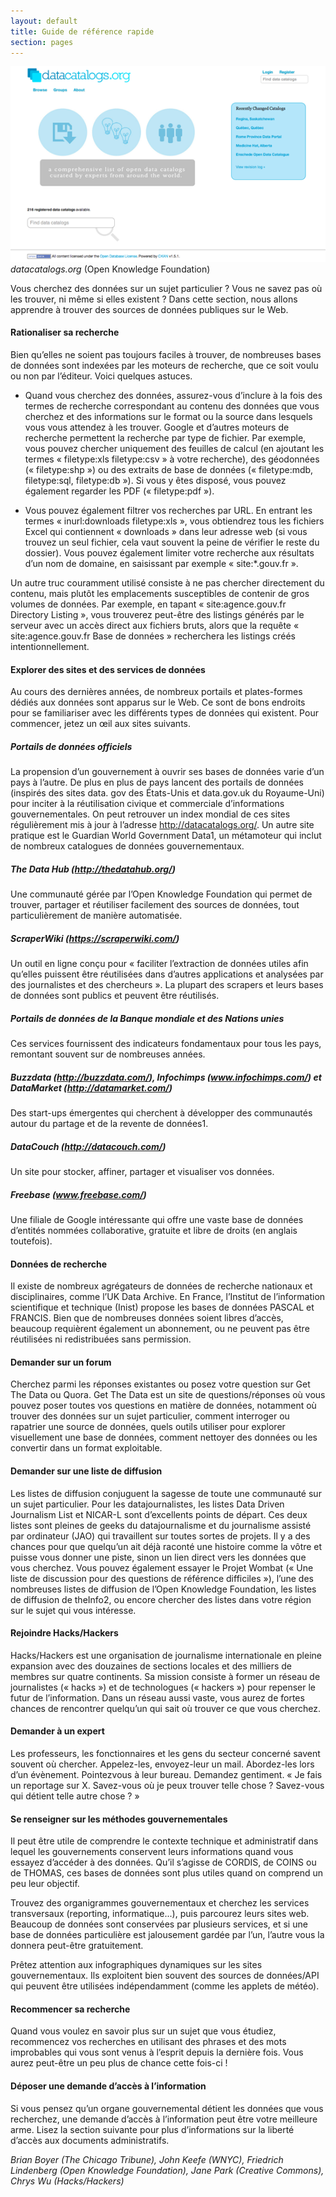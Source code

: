 ```yaml
---
layout: default
title: Guide de référence rapide
section: pages
---
```


<div id="FIG042" class="imageblock">
<div class="content">
<img alt="datacatalogs.org" src="../figs/incoming/04-01.png"></div>
<div class="title"><em>datacatalogs.org</em> (Open Knowledge Foundation)</div>
</div>

Vous cherchez des données sur un sujet particulier ? Vous ne savez pas où les trouver, ni même si elles existent ? Dans cette section, nous allons apprendre à trouver des sources de données publiques sur le Web.

#### Rationaliser sa recherche

Bien qu’elles ne soient pas toujours faciles à trouver, de nombreuses bases de données sont indexées par les moteurs de recherche, que ce soit voulu ou non par l’éditeur. Voici quelques astuces.

* Quand vous cherchez des données, assurez-vous d’inclure à la fois des termes de recherche correspondant au contenu des données que vous cherchez et des informations sur le format ou la source dans lesquels vous vous attendez à les trouver. Google et d’autres moteurs de recherche permettent la recherche par type de fichier. Par exemple, vous pouvez chercher uniquement des feuilles de calcul (en ajoutant les termes « filetype:xls filetype:csv » à votre recherche), des géodonnées (« filetype:shp ») ou des extraits de base de données (« filetype:mdb, filetype:sql, filetype:db »). Si vous y êtes disposé, vous pouvez également regarder les PDF (« filetype:pdf »).

* Vous pouvez également filtrer vos recherches par URL. En entrant les termes « inurl:downloads filetype:xls », vous obtiendrez tous les fichiers Excel qui contiennent « downloads » dans leur adresse web (si vous trouvez un seul fichier, cela vaut souvent la peine de vérifier le reste du dossier). Vous pouvez également limiter votre recherche aux résultats d’un nom de domaine, en saisissant par exemple « site:*.gouv.fr ».

Un autre truc couramment utilisé consiste à ne pas chercher directement du contenu, mais plutôt les emplacements susceptibles de contenir de gros volumes de données. Par exemple, en tapant « site:agence.gouv.fr Directory Listing », vous trouverez peut-être des listings générés par le serveur avec un accès direct aux fichiers bruts, alors que la requête « site:agence.gouv.fr Base de données » recherchera les listings créés intentionnellement.

#### Explorer des sites et des services de données

Au cours des dernières années, de nombreux portails et plates-formes dédiés aux données sont apparus sur le Web. Ce sont de bons endroits pour se familiariser avec les différents types de données qui existent. Pour commencer, jetez un œil aux sites suivants.

##### Portails de données officiels

La propension d’un gouvernement à ouvrir ses bases de données varie d’un pays à l’autre. De plus en plus de pays lancent des portails de données (inspirés des sites data. gov des États-Unis et data.gov.uk du Royaume-Uni) pour inciter à la réutilisation civique et commerciale d’informations gouvernementales. On peut retrouver un index mondial de ces sites régulièrement mis à jour à l’adresse http://datacatalogs.org/. Un autre site pratique est le Guardian World Government Data1, un métamoteur qui inclut de nombreux catalogues de données gouvernementaux.

##### The Data Hub (http://thedatahub.org/)

Une communauté gérée par l’Open Knowledge Foundation qui permet de trouver, partager et réutiliser facilement des sources de données, tout particulièrement de manière automatisée.

##### ScraperWiki (https://scraperwiki.com/)

Un outil en ligne conçu pour « faciliter l’extraction de données utiles afin qu’elles puissent être réutilisées dans d’autres applications et analysées par des journalistes et des chercheurs ». La plupart des scrapers et leurs bases de données sont publics et peuvent être réutilisés.

##### Portails de données de la Banque mondiale et des Nations unies

Ces services fournissent des indicateurs fondamentaux pour tous les pays, remontant souvent sur de nombreuses années.

##### Buzzdata (http://buzzdata.com/), Infochimps (www.infochimps.com/) et DataMarket (http://datamarket.com/)

Des start-ups émergentes qui cherchent à développer des communautés autour du partage et de la revente de données1.

##### DataCouch (http://datacouch.com/)

Un site pour stocker, affiner, partager et visualiser vos données.

##### Freebase (www.freebase.com/)

Une filiale de Google intéressante qui offre une vaste base de données d’entités nommées collaborative, gratuite et libre de droits (en anglais toutefois).

#### Données de recherche

Il existe de nombreux agrégateurs de données de recherche nationaux et disciplinaires, comme l’UK Data Archive. En France, l’Institut de l’information scientifique et technique (Inist) propose les bases de données PASCAL et FRANCIS. Bien que de nombreuses données soient libres d’accès, beaucoup requièrent également un abonnement, ou ne peuvent pas être réutilisées ni redistribuées sans permission.

#### Demander sur un forum

Cherchez parmi les réponses existantes ou posez votre question sur Get The Data ou Quora. Get The Data est un site de questions/réponses où vous pouvez poser toutes vos questions en matière de données, notamment où trouver des données sur un sujet particulier, comment interroger ou rapatrier une source de données, quels outils utiliser pour explorer visuellement une base de données, comment nettoyer des données ou les convertir dans un format exploitable.

#### Demander sur une liste de diffusion

Les listes de diffusion conjuguent la sagesse de toute une communauté sur un sujet particulier. Pour les datajournalistes, les listes Data Driven Journalism List et NICAR-L sont d’excellents points de départ. Ces deux listes sont pleines de geeks du datajournalisme et du journalisme assisté par ordinateur (JAO) qui travaillent sur toutes sortes de projets. Il y a des chances pour que quelqu’un ait déjà raconté une histoire comme la vôtre et puisse vous donner une piste, sinon un lien direct vers les données que vous cherchez. Vous pouvez également essayer le Projet Wombat (« Une liste de discussion pour des questions de référence difficiles »), l’une des nombreuses listes de diffusion de l’Open Knowledge Foundation, les listes de diffusion de theInfo2, ou encore chercher des listes dans votre région sur le sujet qui vous intéresse.

#### Rejoindre Hacks/Hackers

Hacks/Hackers est une organisation de journalisme internationale en pleine expansion avec des douzaines de sections locales et des milliers de membres sur quatre continents. Sa mission consiste à former un réseau de journalistes (« hacks ») et de technologues (« hackers ») pour repenser le futur de l’information. Dans un réseau aussi vaste, vous aurez de fortes chances de rencontrer quelqu’un qui sait où trouver ce que vous cherchez.

#### Demander à un expert

Les professeurs, les fonctionnaires et les gens du secteur concerné savent souvent où chercher. Appelez-les, envoyez-leur un mail. Abordez-les lors d’un évènement. Pointezvous à leur bureau. Demandez gentiment. « Je fais un reportage sur X. Savez-vous où je peux trouver telle chose ? Savez-vous qui détient telle autre chose ? »

#### Se renseigner sur les méthodes gouvernementales

Il peut être utile de comprendre le contexte technique et administratif dans lequel les gouvernements conservent leurs informations quand vous essayez d’accéder à des données. Qu’il s’agisse de CORDIS, de COINS ou de THOMAS, ces bases de données sont plus utiles quand on comprend un peu leur objectif.

Trouvez des organigrammes gouvernementaux et cherchez les services transversaux (reporting, informatique...), puis parcourez leurs sites web. Beaucoup de données sont conservées par plusieurs services, et si une base de données particulière est jalousement gardée par l’un, l’autre vous la donnera peut-être gratuitement.

Prêtez attention aux infographiques dynamiques sur les sites gouvernementaux. Ils exploitent bien souvent des sources de données/API qui peuvent être utilisées indépendamment (comme les applets de météo).

#### Recommencer sa recherche

Quand vous voulez en savoir plus sur un sujet que vous étudiez, recommencez vos recherches en utilisant des phrases et des mots improbables qui vous sont venus à l’esprit depuis la dernière fois. Vous aurez peut-être un peu plus de chance cette fois-ci !

#### Déposer une demande d’accès à l’information

Si vous pensez qu’un organe gouvernemental détient les données que vous recherchez, une demande d’accès à l’information peut être votre meilleure arme. Lisez la section suivante pour plus d’informations sur la liberté d’accès aux documents administratifs.

_Brian Boyer (The Chicago Tribune), John Keefe (WNYC), Friedrich Lindenberg (Open Knowledge Foundation), Jane Park (Creative Commons), Chrys Wu (Hacks/Hackers)_